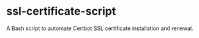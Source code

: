 # ssl-certificate-script
A Bash script to automate Certbot SSL certificate installation and renewal.
